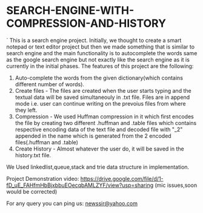 # SEARCH-ENGINE-WITH-COMPRESSION-AND-HISTORY
`
This is a search engine project. Initially, we thought to create a smart notepad or text editor project but then we made something that is similar to search engine and the main functionality is to autocomplete the words same as the google search engine but not exactly like the search engine as it is currently in the initial phases.
The features of this project are the following:
1) Auto-complete the words from the given dictionary(which contains different number of words).
2) Create files - The files are created when the user starts typing and the textual data will be saved simultaneouly in .txt file. Files are in append mode i.e. user can continue writing on the prevoius files from where they left.
3) Compression - We used Huffman compression in it which first encodes the file by creating two different .huffman and .table files which contains respective encoding data of the text file and decoded file with "_2" appended in the name which is generated from the 2 encoded files(.huffman and .table)
4) Create History - Almost whatever the user do, it will be saved in the history.txt file.

We Used linkedlist,queue,stack and trie data structure in implementation.

Project Demonstration video: https://drive.google.com/file/d/1-fD_uE_FAHfmHbBjxbbuEOecqbAMLZYF/view?usp=sharing  (mic issues,soon would be corrected)

For any query you can ping us: newssir@yahoo.com
